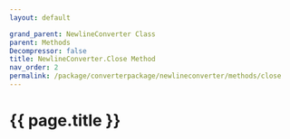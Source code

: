 ```yaml
---
layout: default

grand_parent: NewlineConverter Class
parent: Methods
Decompressor: false
title: NewlineConverter.Close Method
nav_order: 2
permalink: /package/converterpackage/newlineconverter/methods/close
---
```

# {{ page.title }}
